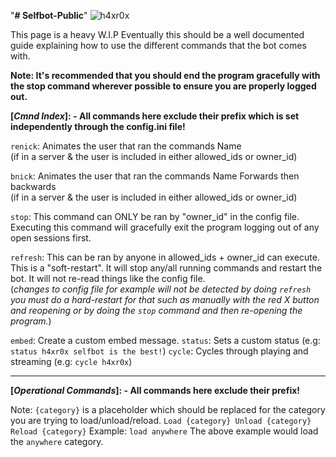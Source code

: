 "**# Selfbot-Public**" 
![h4xr0x](https://img.shields.io/badge/dynamic/json.svg?color=Green&label=h4xr0x&prefix=v&query=$.message&url=http://35.211.65.163/test.json)

This page is a heavy W.I.P
Eventually this should be a well documented guide explaining how to use the different commands that the bot comes with.

   **Note:  It's recommended that you should end the program gracefully with the stop command wherever possible to ensure you are properly logged out.**

**[*****Cmnd Index*****]: - All commands here exclude their prefix which is set independently through the config.ini file!**   

`renick`: Animates the user that ran the commands Name   
    (if in a server & the user is included in either allowed_ids or owner_id)  
	
`bnick`: Animates the user that ran the commands Name Forwards then backwards   
    (if in a server & the user is included in either allowed_ids or owner_id)  
    
`stop`: This command can ONLY be ran by "owner_id" in the config file. Executing this command will gracefully exit the program logging out of any open sessions first.    
    
`refresh`: This can be ran by anyone in allowed_ids + owner_id can execute. This is a "soft-restart". It will stop any/all running commands and restart the bot. It will not re-read things like the config file.   
    (*changes to config file for example will not be detected by doing `refresh` you must do a hard-restart for that such as manually with the red X button and reopening or by doing the `stop` command and then re-opening the program.*)   
  
  
`embed`: Create a custom embed message.
`status`: Sets a custom status (e.g: `status h4xr0x selfbot is the best!`)
`cycle`: Cycles through playing and streaming (e.g: `cycle h4xr0x`)



---------------------------------------------
**[*****Operational Commands*****]: - All commands here exclude their prefix!**  

Note: `{category}` is a placeholder which should be replaced for the category you are trying to load/unload/reload.
`Load {category}
Unload {category}
Reload {category}`
Example: `load anywhere`
The above example would load the `anywhere` category.
